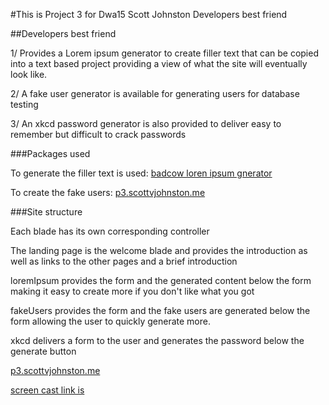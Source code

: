 #This is Project 3 for Dwa15 Scott Johnston Developers best friend

##Developers best friend

1/ Provides a Lorem ipsum generator to create filler text that can be copied into
a text based project providing a view of what the site will eventually look like.

2/ A fake user generator is available for generating users for database testing

3/ An xkcd password generator is also provided to deliver easy to remember but
difficult to crack passwords

###Packages used

To generate the filler text is used:
[badcow loren ipsum gnerator](https://packagist.org/packages/badcow/lorem-ipsum)

To create the fake users:
[p3.scottvjohnston.me](http://p3.scottvjohnston.me/)

###Site structure

Each blade has its own corresponding controller

The landing page is the welcome blade and provides the introduction
as well as links to the other pages and a brief introduction

loremIpsum provides the form and the generated content below the form
making it easy to create more if you don't like what you got

fakeUsers provides the form and the fake users are generated below
the form allowing the user to quickly generate more.

xkcd delivers a form to the user and generates the password below the
generate button




[p3.scottvjohnston.me](http://p3.scottvjohnston.me/)

[screen cast link is](#)
